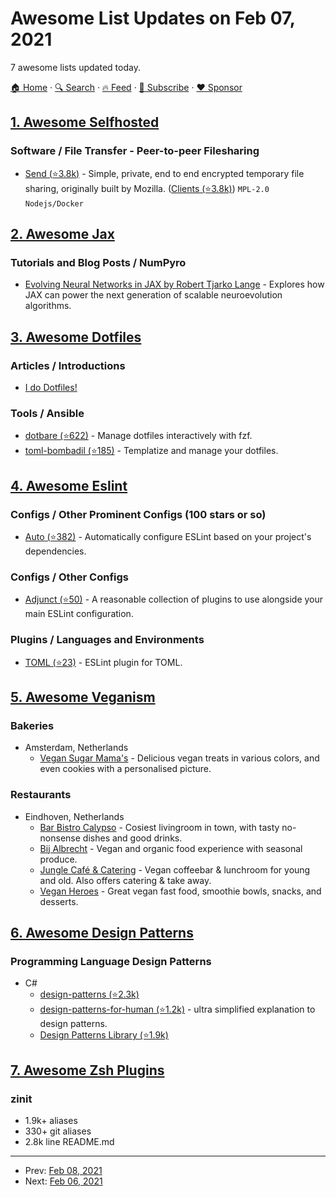 # Awesome List Updates on Feb 07, 2021

7 awesome lists updated today.

[🏠 Home](/README.md) · [🔍 Search](https://www.trackawesomelist.com/search/) · [🔥 Feed](https://www.trackawesomelist.com/rss.xml) · [📮 Subscribe](https://trackawesomelist.us17.list-manage.com/subscribe?u=d2f0117aa829c83a63ec63c2f&id=36a103854c) · [❤️  Sponsor](https://github.com/sponsors/theowenyoung)



## [1. Awesome Selfhosted](/content/awesome-selfhosted/awesome-selfhosted/README.md)

### Software / File Transfer - Peer-to-peer Filesharing

*   [Send (⭐3.8k)](https://github.com/timvisee/send) - Simple, private, end to end encrypted temporary file sharing, originally built by Mozilla. ([Clients (⭐3.8k)](https://github.com/timvisee/send#clients)) `MPL-2.0` `Nodejs/Docker`

## [2. Awesome Jax](/content/n2cholas/awesome-jax/README.md)

### Tutorials and Blog Posts / NumPyro

*   [Evolving Neural Networks in JAX by Robert Tjarko Lange](https://roberttlange.github.io/posts/2021/02/cma-es-jax/) - Explores how JAX can power the next generation of scalable neuroevolution algorithms.

## [3. Awesome Dotfiles](/content/webpro/awesome-dotfiles/README.md)

### Articles / Introductions

*   [I do Dotfiles!](https://jogendra.dev/i-do-dotfiles)

### Tools / Ansible

*   [dotbare (⭐622)](https://github.com/kazhala/dotbare) - Manage dotfiles interactively with fzf.
*   [toml-bombadil (⭐185)](https://github.com/oknozor/toml-bombadil) - Templatize and manage your dotfiles.

## [4. Awesome Eslint](/content/dustinspecker/awesome-eslint/README.md)

### Configs / Other Prominent Configs (100 stars or so)

*   [Auto (⭐382)](https://github.com/davidjbradshaw/eslint-config-auto) - Automatically configure ESLint based on your project's dependencies.

### Configs / Other Configs

*   [Adjunct (⭐50)](https://github.com/davidjbradshaw/eslint-config-adjunct) - A reasonable collection of plugins to use alongside your main ESLint configuration.

### Plugins / Languages and Environments

*   [TOML (⭐23)](https://github.com/ota-meshi/eslint-plugin-toml) - ESLint plugin for TOML.

## [5. Awesome Veganism](/content/sdassow/awesome-veganism/README.md)

### Bakeries

*   Amsterdam, Netherlands
    *   [Vegan Sugar Mama's](https://vegansugarmamas.nl/) - Delicious vegan treats in various colors, and even cookies with a personalised picture.

### Restaurants

*   Eindhoven, Netherlands
    *   [Bar Bistro Calypso](https://www.bistrocalypso.nl/) - Cosiest livingroom in town, with tasty no-nonsense dishes and good drinks.
    *   [Bij Albrecht](https://www.bijalbrecht.nl/) - Vegan and organic food experience with seasonal produce.
    *   [Jungle Café & Catering](https://www.junglecafecatering.nl) - Vegan coffeebar & lunchroom for young and old. Also offers catering & take away.
    *   [Vegan Heroes](https://veganheroes.nl/) - Great vegan fast food, smoothie bowls, snacks, and desserts.

## [6. Awesome Design Patterns](/content/DovAmir/awesome-design-patterns/README.md)

### Programming Language Design Patterns

*   C#
    *   [design-patterns (⭐2.3k)](https://github.com/abishekaditya/DesignPatterns)
    *   [design-patterns-for-human (⭐1.2k)](https://github.com/anupavanm/csharp-design-patterns-for-humans) - ultra simplified explanation to design patterns.
    *   [Design Patterns Library (⭐1.9k)](https://github.com/nemanjarogic/DesignPatternsLibrary)

## [7. Awesome Zsh Plugins](/content/unixorn/awesome-zsh-plugins/README.md)

### zinit

*   1.9k+ aliases
*   330+ git aliases
*   2.8k line README.md

---

- Prev: [Feb 08, 2021](/content/2021/02/08/README.md)
- Next: [Feb 06, 2021](/content/2021/02/06/README.md)
